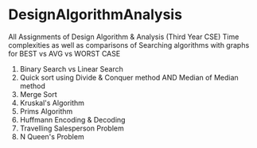 # DesignAlgorithmAnalysis
All Assignments of Design Algorithm &amp; Analysis (Third Year CSE)
Time complexities as well as comparisons of Searching algorithms with graphs for BEST vs AVG vs WORST CASE

1. Binary Search vs Linear Search
2. Quick sort using Divide & Conquer method AND Median of Median method
3. Merge Sort
4. Kruskal's Algorithm
5. Prims Algorithm
6. Huffmann Encoding & Decoding
7. Travelling Salesperson Problem
8. N Queen's Problem
